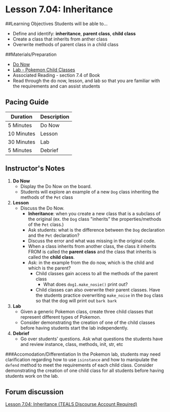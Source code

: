 # Lesson 7.04: Inheritance

##Learning Objectives
Students will be able to... 

* Define and identify: **inheritance**,  **parent class**, **child class**
* Create a class that inherits from anther class
* Overwrite methods of parent class in a child class 

##Materials/Preparation
* [Do Now]
* [Lab - Pokemon Child Classes]
* Associated Reading - section 7.4 of Book
* Read through the do now, lesson, and lab so that you are familiar with the requirements and can assist students

## Pacing Guide
| **Duration**   | **Description** |
| ---------- | ----------- |
| 5 Minutes  | Do Now      |
| 10 Minutes | Lesson      |
| 30 Minutes | Lab         |
| 5 Minutes | Debrief  |

## Instructor's Notes

1. **Do Now**
    * Display the Do Now on the board.
    * Students will explore an example of a new `Dog` class inheriting the methods of the `Pet` class 
2. **Lesson**
	* Discuss the Do Now.
		* **Inheritance**: when you create a new class that is a subclass of the original (ex. the `Dog` class "inherits" the properties/methods of the `Pet` class.) 
		* Ask students: what is the difference between the `Dog` declaration and the `Pet` declaration? 
        * Discuss the error and what was missing in the original code. 
        * When a class inherits from another class, the class it inherits FROM is called the **parent class** and the class that inherits is called the **child class**. 
		* Ask: in the example from the do now, which is the child and which is the parent?
			* Child classes gain access to all the methods of the parent class
				* What does `dog1.make_nosie()` print out? 
			* Child classes can also overwrite their parent classes. Have the students practice overwriting `make_noise` in the `Dog` class so that the dog will print out `bark bark`
3. **Lab**	
	* Given a generic Pokemon class, create three child classes that represent different types of Pokemon.
	* Consider demonstrating the creation of one of the child classes before having students start the lab independently.
4. **Debrief**
	* Go over students' questions. Ask what questions the students have and review instance, class, methods, init, str, etc

###Accomodation/Differentiation
In the Pokemon lab, students may need clarification regarding how to use `isinstance` and how to manipulate the `defend` method to meet the requirements of each child class. Consider demonstrating the creation of one child class for all students before having students work on the lab. 

## Forum discussion
[Lesson 7.04: Inheritance (TEALS Discourse Account Required)](https://forums.tealsk12.org/c/2nd-semester-unit-7-classes/lesson-7-04-inheritance)

[Do Now]:do_now.md
[Lab - Pokemon Child Classes]:lab.md
